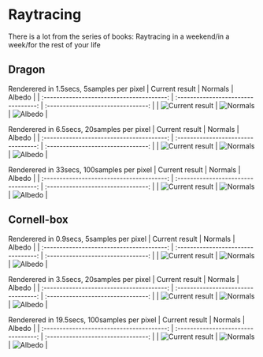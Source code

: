 # Raytracing
There is a lot from the series of books: Raytracing in a weekend/in a week/for the rest of your life


## Dragon
Renderered in 1.5secs, 5samples per pixel
|              Current result               |               Normals               |               Albedo               |
| :---------------------------------------: | :---------------------------------: | :--------------------------------: |
| ![Current result](./output/dragon5/color.jpg) | ![Normals](./output/dragon5/normal.jpg) | ![Albedo](./output/dragon5/albedo.jpg) |

Renderered in 6.5secs, 20samples per pixel
|              Current result               |               Normals               |               Albedo               |
| :---------------------------------------: | :---------------------------------: | :--------------------------------: |
| ![Current result](./output/dragon20/color.jpg) | ![Normals](./output/dragon20/normal.jpg) | ![Albedo](./output/dragon20/albedo.jpg) |

Renderered in 33secs, 100samples per pixel
|              Current result               |               Normals               |               Albedo               |
| :---------------------------------------: | :---------------------------------: | :--------------------------------: |
| ![Current result](./output/dragon100/color.jpg) | ![Normals](./output/dragon100/normal.jpg) | ![Albedo](./output/dragon100/albedo.jpg) |


## Cornell-box
Renderered in 0.9secs, 5samples per pixel
|              Current result               |               Normals               |               Albedo               |
| :---------------------------------------: | :---------------------------------: | :--------------------------------: |
| ![Current result](./output/cornell5/color.jpg) | ![Normals](./output/cornell5/normal.jpg) | ![Albedo](./output/cornell5/albedo.jpg) |

Renderered in 3.5secs, 20samples per pixel
|              Current result               |               Normals               |               Albedo               |
| :---------------------------------------: | :---------------------------------: | :--------------------------------: |
| ![Current result](./output/cornell20/color.jpg) | ![Normals](./output/cornell20/normal.jpg) | ![Albedo](./output/cornell20/albedo.jpg) |

Renderered in 19.5secs, 100samples per pixel
|              Current result               |               Normals               |               Albedo               |
| :---------------------------------------: | :---------------------------------: | :--------------------------------: |
| ![Current result](./output/cornell100/color.jpg) | ![Normals](./output/cornell100/normal.jpg) | ![Albedo](./output/cornell100/albedo.jpg) |
